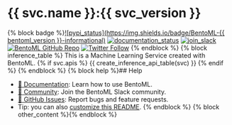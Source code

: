 # {{ svc.name }}:{{ svc_version }}
{% block badge %}[![pypi_status](https://img.shields.io/badge/BentoML-{{ bentoml_version }}-informational)](https://pypi.org/project/BentoML)
[![documentation_status](https://readthedocs.org/projects/bentoml/badge/?version=latest)](https://docs.bentoml.org/)
[![join_slack](https://badgen.net/badge/Join/BentoML%20Slack/cyan?icon=slack)](https://l.bentoml.com/join-slack-swagger)
[![BentoML GitHub Repo](https://img.shields.io/github/stars/bentoml/bentoml?style=social)](https://github.com/bentoml/BentoML)
[![Twitter Follow](https://img.shields.io/twitter/follow/bentomlai?label=Follow%20BentoML&style=social)](https://twitter.com/bentomlai)
{% endblock %}
{% block inference_table %} This is a Machine Learning Service created with BentoML. {% if svc.apis %} {{ create_inference_api_table(svc) }} {% endif %} {% endblock %}
{% block help %}## Help

* [📖 Documentation](https://docs.bentoml.org/en/latest/): Learn how to use BentoML.
* [💬 Community](https://l.bentoml.com/join-slack-swagger): Join the BentoML Slack community.
* [🐛 GitHub Issues](https://github.com/bentoml/BentoML/issues): Report bugs and feature requests.
* Tip: you can also [customize this README](https://docs.bentoml.org/en/latest/concepts/bento.html#description). {% endblock %}
{% block other_content %}{% endblock %}
